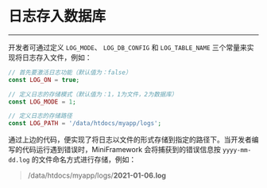 # 日志存入数据库

---

开发者可通过定义 `LOG_MODE`、 `LOG_DB_CONFIG` 和 `LOG_TABLE_NAME` 三个常量来实现将日志存入文件，例如：

```php
// 首先要激活日志功能（默认值为：false）
const LOG_ON = true;

// 定义日志的存储模式（默认值为：1，1为文件，2为数据库）
const LOG_MODE = 1;

// 定义日志的存储路径
const LOG_PATH = '/data/htdocs/myapp/logs';
```

通过上边的代码，便实现了将日志以文件的形式存储到指定的路径下。当开发者编写的代码运行遇到错误时，MiniFramework 会将捕获到的错误信息按 `yyyy-mm-dd.log` 的文件命名方式进行存储，例如：

> /data/htdocs/myapp/logs/**2021-01-06.log**
